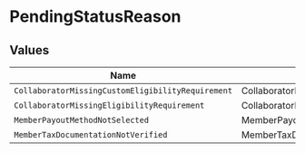# PendingStatusReason


## Values

| Name                                              | Value                                             |
| ------------------------------------------------- | ------------------------------------------------- |
| `CollaboratorMissingCustomEligibilityRequirement` | CollaboratorMissingCustomEligibilityRequirement   |
| `CollaboratorMissingEligibilityRequirement`       | CollaboratorMissingEligibilityRequirement         |
| `MemberPayoutMethodNotSelected`                   | MemberPayoutMethodNotSelected                     |
| `MemberTaxDocumentationNotVerified`               | MemberTaxDocumentationNotVerified                 |